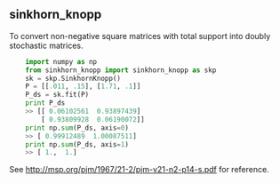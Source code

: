 sinkhorn_knopp
--------

To convert non-negative square matrices with total support into doubly stochastic matrices. 

```python
    import numpy as np
    from sinkhorn_knopp import sinkhorn_knopp as skp
    sk = skp.SinkhornKnopp()
    P = [[.011, .15], [1.71, .1]]
    P_ds = sk.fit(P)
    print P_ds
    >> [[ 0.06102561  0.93897439]
        [ 0.93809928  0.06190072]]
    print np.sum(P_ds, axis=0)
    >> [ 0.99912489  1.00087511]
    print np.sum(P_ds, axis=1)
    >> [ 1.,  1.]
```

See http://msp.org/pjm/1967/21-2/pjm-v21-n2-p14-s.pdf for reference.